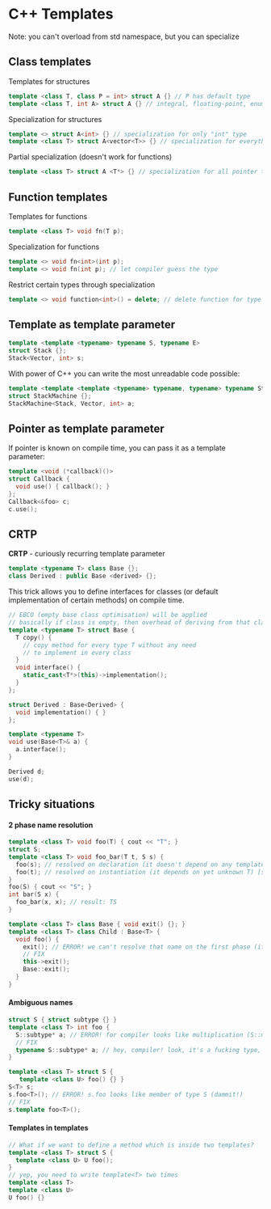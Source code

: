 # C++ Templates

Note: you can't overload from std namespace, but you can specialize

## Class templates

Templates for structures
```c++
template <class T, class P = int> struct A {} // P has default type
template <class T, int A> struct A {} // integral, floating-point, enum types also work
```

Specialization for structures
```c++
template <> struct A<int> {} // specialization for only "int" type
template <class T> struct A<vector<T>> {} // specialization for everything that looks like "vector<T>"
```

Partial specialization (doesn't work for functions)
```c++
template <class T> struct A <T*> {} // specialization for all pointer types
```

## Function templates

Templates for functions
```c++
template <class T> void fn(T p);
```

Specialization for functions
```c++
template <> void fn<int>(int p);
template <> void fn(int p); // let compiler guess the type
```

Restrict certain types through specialization
```c++
template <> void function<int>() = delete; // delete function for type int
```

## Template as template parameter

```c++
template <template <typename> typename S, typename E>
struct Stack {};
Stack<Vector, int> s;
```

With power of C++ you can write the most unreadable code possible:
```c++
template <template <template <typename> typename, typename> typename Stack, template <typename> typename S, typename E>
struct StackMachine {};
StackMachine<Stack, Vector, int> a;
```

## Pointer as template parameter
If pointer is known on compile time, you can pass it as a template parameter:
```c++
template <void (*callback)()>
struct Callback {
  void use() { callback(); }
};
Callback<&foo> c;
c.use();
```

## CRTP
**CRTP** - curiously recurring template parameter

```c++
template <typename T> class Base {};
class Derived : public Base <derived> {};
```

This trick allows you to define interfaces for classes (or default implementation of certain methods)
on compile time.

```c++
// EBCO (empty base class optimisation) will be applied
// basically if class is empty, then overhead of deriving from that class will be zero
template <typename T> struct Base {
  T copy() {
    // copy method for every type T without any need
    // to implement in every class
  }
  void interface() {
    static_cast<T*>(this)->implementation();
  }
};

struct Derived : Base<Derived> {
  void implementation() { }
};

template <typename T>
void use(Base<T>& a) {
  a.interface();
}

Derived d;
use(d);
```

## Tricky situations

#### 2 phase name resolution
```c++
template <class T> void foo(T) { cout << "T"; }
struct S;
template <class T> void foo_bar(T t, S s) {
  foo(s); // resolved on declaration (it doesn't depend on any template param) [first phase]
  foo(t); // resolved on instantiation (it depends on yet unknown T) [second phase]
}
foo(S) { cout << "S"; }
int bar(S x) {
  foo_bar(x, x); // result: TS
}
```

```c++
template <class T> class Base { void exit() {}; }
template <class T> class Child : Base<T> {
  void foo() {
    exit(); // ERROR! we can't resolve that name on the first phase (it doesn't depend on anything)
    // FIX
    this->exit();
    Base::exit();
  }
}
```

#### Ambiguous names
```c++
struct S { struct subtype {} }
template <class T> int foo {
  S::subtype* a; // ERROR! for compiler looks like multiplication (S::member * a);
  // FIX
  typename S::subtype* a; // hey, compiler! look, it's a fucking type, not a member of a struct
}

template <class T> struct S {
   template <class U> foo() {} }
S<T> s;
s.foo<T>(); // ERROR! s.foo looks like member of type S (dammit!)
// FIX
s.template foo<T>();
```

#### Templates in templates
```c++
// What if we want to define a method which is inside two templates?
template <class T> struct S {
  template <class U> U foo();
}
// yep, you need to write template<T> two times
template <class T>
template <class U>
U foo() {}
```


